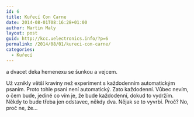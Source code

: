```yaml
---
id: 6
title: Kuřecí Con Carne
date: 2014-08-01T08:16:28+01:00
author: Martin Maly
layout: post
guid: http://kcc.uelectronics.info/?p=6
permalink: /2014/08/01/kureci-con-carne/
categories:
  - Kuřecí
---
```

a dvacet deka hemenexu se šunkou a vejcem.

Už vznikly větší kraviny než experiment s každodenním automatickým psaním. Proto tohle psaní není automatický. Zato každodenní. Vůbec nevím, o čem bude, jediné co vím je, že bude každodenní, dokud to vydržím. Někdy to bude třeba jen odstavec, někdy dva. Nějak se to vyvrbí. Proč? No, proč ne, že&#8230;